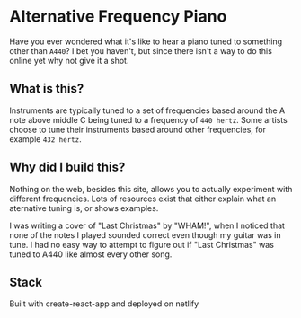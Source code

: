 # Alternative Frequency Piano

Have you ever wondered what it's like to hear a piano tuned to something other than `A440`? I bet you haven't, but since there isn't a way to do this online yet why not give it a shot.

## What is this?
Instruments are typically tuned to a set of frequencies based around the A note above middle C being tuned to a frequency of `440 hertz`. Some artists choose to tune their instruments based around other frequencies, for example `432 hertz`. 

## Why did I build this?
Nothing on the web, besides this site, allows you to actually experiment with different frequencies. Lots of resources exist that either explain what an aternative tuning is, or shows examples.

I was writing a cover of "Last Christmas" by "WHAM!", when I noticed that none of the notes I played sounded correct even though my guitar was in tune. I had no easy way to attempt to figure out if "Last Christmas" was tuned to A440 like almost every other song.

## Stack
Built with create-react-app and deployed on netlify
